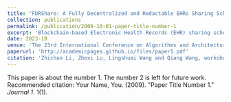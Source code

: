 ```yaml
---
title: "FDRShare: A Fully Decentralized and Redactable EHRs Sharing Scheme with Constant-Size Ciphertexts"
collection: publications
permalink: /publication/2009-10-01-paper-title-number-1
excerpt: 'Blockchain-based Electronic Health Records (EHR) sharing schemes can enable the owner to outsource the encrypted EHR to the powerful but untrusted cloud such that only authorized users can search or access EHRs and check whether the cloud returns valid results or not. However, these existing schemes suffer from three substantial shortcomings that limit their usefulness: (i) a centralized Trusted Authority (TA) is introduced to manage keys, which fully conflicts with the decentralized nature of blockchain; (ii) the size of the encrypted EHRs is linear to the attribute set size, which poses challenges for the blockchain network; (iii) the efficiency of search seriously impacts the user experience, which hinders the deployment in practice. To address these issues, we proposed FDRshare,a fully decentralized EHRs sharing scheme with constant-size ciphertexts.'
date: 2023-10
venue: 'The 23rd International Conference on Algorithms and Architectures for Parallel Processing(Workshop)'
paperurl: 'http://academicpages.github.io/files/paper1.pdf'
citation: 'Zhichao Li, Zhexi Lu, Lingshuai Wang and Qiang Wang, workshop on ICA3PP 2023'
---
```

This paper is about the number 1. The number 2 is left for future work.
Recommended citation: Your Name, You. (2009). "Paper Title Number 1." <i>Journal 1</i>. 1(1).
